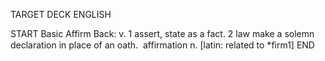 TARGET DECK
ENGLISH

START
Basic
Affirm
Back: v. 1 assert, state as a fact. 2 law make a solemn declaration in place of an oath.  affirmation n. [latin: related to *firm1]
END
